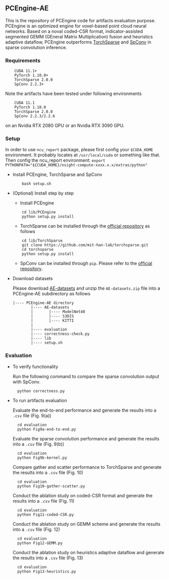## **PCEngine-AE**
This is the repository of PCEngine code for artifacts evaluation purpose. PCEngine is an optimized engine for voxel-based point cloud neural networks. Based on a noval coded-CSR format, indicator-assisted segmented GEMM (GEneral Matrix Multiplication) fusion and heuristics adaptive dataflow, PCEngine outperforms [TorchSparse](https://github.com/mit-han-lab/torchsparse) and [SpConv](https://github.com/traveller59/spconv) in sparse convolution inference.

### **Requirements**
``` 
    CUDA 11.1+
    PyTorch 1.10.0+
    TorchSparse 2.0.0
    SpConv 2.2.3+
```
Note the artifacts have been tested under following environments
``` 
    CUDA 11.1
    PyTorch 1.10.0
    TorchSparse 2.0.0
    SpConv 2.2.3/2.2.6
```
on an Nvidia RTX 2080 GPU or an Nvidia RTX 3090 GPU.

### **Setup**
In order to use ```ncu_report``` package, please first config your ```$CUDA_HOME``` environment. It probably locates at ```/usr/local/cuda``` or something like that.
Then config the ncu_report environment:
```export PYTHONPATH="${CUDA_HOME}/nsight-compute-xxxx.x.x/extras/python"```

- Install PCEngine, TorchSparse and SpConv
    ```
        bash setup.sh
    ```
- (Optional) Install step by step
    - Install PCEngine
    ```
        cd lib/PCEngine
        python setup.py install
    ```
    - TorchSparse can be installed through the [official repository](https://github.com/mit-han-lab/torchsparse) as follows
    ```
        cd lib/TorchSparse
        git clone https://github.com/mit-han-lab/torchsparse.git
        cd torchsparse
        python setup.py install
    ```
    - SpConv can be installed through `pip`. Please refer to the [official repository](https://github.com/traveller59/spconv).
- Download datasets

    Please download [AE-datasets](https://drive.google.com/file/d/1137pnf`O2l-EP2ZTGBGfPvGrwBl-LX331/view?usp=share_link) and unzip the `AE-datasets.zip` file into a PCEngine-AE subdirectory as follows
    ```
    |---- PCEngine-AE directory
            |---- AE-datasets
            |       |---- ModelNet40
            |       |---- S3DIS
            |       |---- KITTI
            |
            |---- evaluation
            |---- correctness-check.py
            |---- lib
            |---- setup.sh
    ```

### **Evaluation**
- To verify functionality
  
  Run the following command to compare the sparse convolution output with SpConv.
  ```
    python correctness.py
  ```
- To run artifacts evaluation
  
  Evaluate the end-to-end performance and generate the results into a `.csv` file (Fig. 9(a))
  ```
    cd evaluation
    python Fig9a-end-to-end.py
  ```
  Evaluate the sparse convolution performance and generate the results into a `.csv` file (Fig. 9(b))
  ```
    cd evaluation
    python Fig9b-kernel.py
  ```
  Compare gather and scatter performance to TorchSparse and generate the results into a `.csv` file (Fig. 10)
  ```
    cd evaluation
    python Fig10-gather-scatter.py
  ```
  Conduct the ablation study on coded-CSR format and generate the results into a `.csv` file (Fig. 11)
  ```
    cd evaluation
    python Fig11-coded-CSR.py
  ```
  Conduct the ablation study on GEMM scheme and generate the results into a `.csv` file (Fig. 12)
  ```
    cd evaluation
    python Fig12-GEMM.py
  ```
  Conduct the ablation study on heuristics adaptive dataflow and generate the results into a `.csv` file (Fig. 13)
  ```
    cd evaluation
    python Fig13-heuristics.py
  ```


